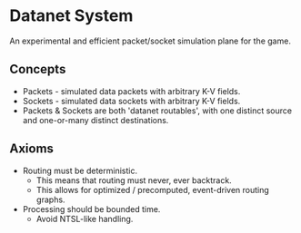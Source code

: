 # Datanet System

An experimental and efficient packet/socket simulation plane for the game.

## Concepts

- Packets - simulated data packets with arbitrary K-V fields.
- Sockets - simulated data sockets with arbitrary K-V fields.
- Packets & Sockets are both 'datanet routables', with one distinct source and one-or-many distinct destinations.

## Axioms

- Routing must be deterministic.
  - This means that routing must never, ever backtrack.
  - This allows for optimized / precomputed, event-driven routing graphs.
- Processing should be bounded time.
  - Avoid NTSL-like handling.
